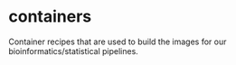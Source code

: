 # containers

Container recipes that are used to build the images for our bioinformatics/statistical pipelines.
